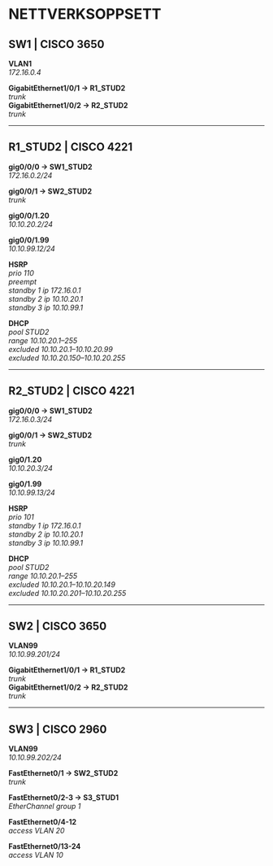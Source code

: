 # NETTVERKSOPPSETT

## SW1 | CISCO 3650  
**VLAN1**  
*172.16.0.4*

**GigabitEthernet1/0/1 -> R1_STUD2**  
*trunk*  
**GigabitEthernet1/0/2 -> R2_STUD2**  
*trunk*

---

## R1_STUD2 | CISCO 4221  
**gig0/0/0 -> SW1_STUD2**  
*172.16.0.2/24*  

**gig0/0/1 -> SW2_STUD2**  
*trunk*

**gig0/0/1.20**  
*10.10.20.2/24*  

**gig0/0/1.99**  
*10.10.99.12/24*

**HSRP**  
*prio 110*  
*preempt*  
*standby 1 ip 172.16.0.1*  
*standby 2 ip 10.10.20.1*  
*standby 3 ip 10.10.99.1*

**DHCP**  
*pool STUD2*  
*range 10.10.20.1–255*  
*excluded 10.10.20.1–10.10.20.99*  
*excluded 10.10.20.150–10.10.20.255*

---

## R2_STUD2 | CISCO 4221  
**gig0/0/0 -> SW1_STUD2**  
*172.16.0.3/24*

**gig0/0/1 -> SW2_STUD2**  
*trunk*

**gig0/1.20**  
*10.10.20.3/24*

**gig0/1.99**  
*10.10.99.13/24*

**HSRP**  
*prio 101*  
*standby 1 ip 172.16.0.1*  
*standby 2 ip 10.10.20.1*  
*standby 3 ip 10.10.99.1*

**DHCP**  
*pool STUD2*  
*range 10.10.20.1–255*  
*excluded 10.10.20.1–10.10.20.149*  
*excluded 10.10.20.201–10.10.20.255*

---

## SW2 | CISCO 3650  
**VLAN99**  
*10.10.99.201/24*

**GigabitEthernet1/0/1 -> R1_STUD2**  
*trunk*  
**GigabitEthernet1/0/2 -> R2_STUD2**  
*trunk*

---

## SW3 | CISCO 2960  
**VLAN99**  
*10.10.99.202/24*

**FastEthernet0/1 -> SW2_STUD2**  
*trunk*

**FastEthernet0/2-3 -> S3_STUD1**  
*EtherChannel group 1*

**FastEthernet0/4-12**  
*access VLAN 20*

**FastEthernet0/13-24**  
*access VLAN 10*
